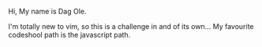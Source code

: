 Hi, My name is Dag Ole.

I'm totally new to vim, so this is a challenge in and of its own...
My favourite codeshool path is the javascript path.

